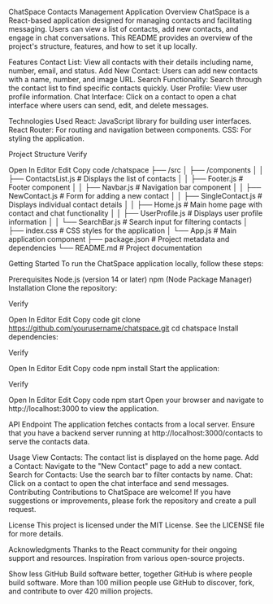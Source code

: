 ChatSpace Contacts Management Application
Overview
ChatSpace is a React-based application designed for managing contacts and facilitating messaging. Users can view a list of contacts, add new contacts, and engage in chat conversations. This README provides an overview of the project's structure, features, and how to set it up locally.

Features
Contact List: View all contacts with their details including name, number, email, and status.
Add New Contact: Users can add new contacts with a name, number, and image URL.
Search Functionality: Search through the contact list to find specific contacts quickly.
User Profile: View user profile information.
Chat Interface: Click on a contact to open a chat interface where users can send, edit, and delete messages.

Technologies Used
React: JavaScript library for building user interfaces.
React Router: For routing and navigation between components.
CSS: For styling the application.

Project Structure
Verify

Open In Editor
Edit
Copy code
/chatspace
├── /src
│   ├── /components
│   │   ├── ContactsList.js        # Displays the list of contacts
│   │   ├── Footer.js              # Footer component
│   │   ├── Navbar.js              # Navigation bar component
│   │   ├── NewContact.js          # Form for adding a new contact
│   │   ├── SingleContact.js        # Displays individual contact details
│   │   ├── Home.js                # Main home page with contact and chat functionality
│   │   ├── UserProfile.js         # Displays user profile information
│   │   └── SearchBar.js           # Search input for filtering contacts
│   ├── index.css                  # CSS styles for the application
│   └── App.js                     # Main application component
├── package.json                    # Project metadata and dependencies
└── README.md                       # Project documentation

Getting Started
To run the ChatSpace application locally, follow these steps:

Prerequisites
Node.js (version 14 or later)
npm (Node Package Manager)
Installation
Clone the repository:

Verify

Open In Editor
Edit
Copy code
git clone https://github.com/yourusername/chatspace.git
cd chatspace
Install dependencies:

Verify

Open In Editor
Edit
Copy code
npm install
Start the application:

Verify

Open In Editor
Edit
Copy code
npm start
Open your browser and navigate to http://localhost:3000 to view the application.

API Endpoint
The application fetches contacts from a local server. Ensure that you have a backend server running at http://localhost:3000/contacts to serve the contacts data.

Usage
View Contacts: The contact list is displayed on the home page.
Add a Contact: Navigate to the "New Contact" page to add a new contact.
Search for Contacts: Use the search bar to filter contacts by name.
Chat: Click on a contact to open the chat interface and send messages.
Contributing
Contributions to ChatSpace are welcome! If you have suggestions or improvements, please fork the repository and create a pull request.

License
This project is licensed under the MIT License. See the LICENSE file for more details.

Acknowledgments
Thanks to the React community for their ongoing support and resources.
Inspiration from various open-source projects.

Show less
GitHub
Build software better, together
GitHub is where people build software. More than 100 million people use GitHub to discover, fork, and contribute to over 420 million projects.